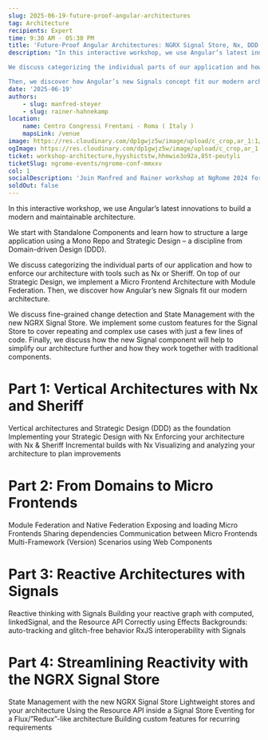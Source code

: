 ```yaml
---
slug: 2025-06-19-future-proof-angular-architectures
tag: Architecture
recipients: Expert
time: 9:30 AM - 05:30 PM
title: 'Future-Proof Angular Architectures: NGRX Signal Store, Nx, DDD & Micro Frontends'
description: "In this interactive workshop, we use Angular’s latest innovations to build modern and highly maintainable architectures. You learn how to structure an extensive application using a Mono Repo and proven ideas from Strategic Design (DDD).

We discuss categorizing the individual parts of our application and how to enforce our architecture with tools such as Nx or Sheriff. On top of our Strategic Design, we implement a Micro Frontend Architecture with Module Federation.

Then, we discover how Angular’s new Signals concept fit our modern architecture and how we need to adapt our thinking to use them to establish a reactive data flow. We discuss vital similarities and differences to RxJS as well as possibilities for an interplay between RxJS and Signals. Also, we look into fine-grained and zone-less change detection and build our state management on top of the new and lightweight NGRX Signal Store. We also show how the new Resource API fits in, including the new Streaming Resources and HTTP Resources. To cover repeating use cases with just a few lines of code, we also implement some custom features for the Signal Store."
date: '2025-06-19'
authors: 
    - slug: manfred-steyer
    - slug: rainer-hahnekamp
location: 
    name: Centro Congressi Frentani - Roma ( Italy )
    mapsLink: /venue
image: https://res.cloudinary.com/dp1gwjz5w/image/upload/c_crop,ar_1:1/v1742831074/2025/WORKSHOP__ARCHITECTURE_bqjbtp.jpg
ogImage: https://res.cloudinary.com/dp1gwjz5w/image/upload/c_crop,ar_1:1/v1742831074/2025/WORKSHOP__ARCHITECTURE_bqjbtp.jpg
ticket: workshop-architecture,hyyshictstw,hhmwie3o92a,85t-peutyli
ticketSlug: ngrome-events/ngrome-conf-mmxxv
col: 1
socialDescription: 'Join Manfred and Rainer workshop at NgRome 2024 for an interactive workshop on "MODERN ANGULAR ARCHITECTURES: SIGNAL STORE, NX, DDD and MICRO FRONTENDS." Explore cutting-edge strategies for building maintainable Angular applications. Reserve your spot now! #NgRome #Angular #Workshop #Italy'
soldOut: false
---
```


In this interactive workshop, we use Angular’s latest innovations to build a modern and maintainable architecture. 

We start with Standalone Components and learn how to structure a large application using a Mono Repo and Strategic Design – a discipline from Domain-driven Design (DDD).

We discuss categorizing the individual parts of our application and how to enforce our architecture with tools such as Nx or Sheriff. On top of our Strategic Design, we implement a Micro Frontend Architecture with Module Federation. Then, we discover how Angular’s new Signals fit our modern architecture. 

We discuss fine-grained change detection and State Management with the new NGRX Signal Store. We implement some custom features for the Signal Store to cover repeating and complex use cases with just a few lines of code. Finally, we discuss how the new Signal component will help to simplify our architecture further and how they work together with traditional components.


# Part 1: Vertical Architectures with Nx and Sheriff
Vertical architectures and Strategic Design (DDD) as the foundation
Implementing your Strategic Design with Nx
Enforcing your architecture with Nx & Sheriff
Incremental builds with Nx
Visualizing and analyzing your architecture to plan improvements

# Part 2: From Domains to Micro Frontends
Module Federation and Native Federation
Exposing and loading Micro Frontends
Sharing dependencies
Communication between Micro Frontends
Multi-Framework (Version) Scenarios using Web Components

# Part 3: Reactive Architectures with Signals
Reactive thinking with Signals
Building your reactive graph with computed, linkedSignal, and the Resource API
Correctly using Effects
Backgrounds: auto-tracking and glitch-free behavior
RxJS interoperability with Signals

# Part 4: Streamlining Reactivity with the NGRX Signal Store
State Management with the new NGRX Signal Store
Lightweight stores and your architecture
Using the Resource API inside a Signal Store
Eventing for a Flux/”Redux”-like architecture
Building custom features for recurring requirements